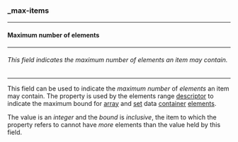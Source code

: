 ### _max-items



------
#### Maximum number of elements



------
###### This field indicates the maximum number of elements an item may contain.



------
This field can be used to indicate the *maximum number* of *elements* an item may contain. The property is used by the elements range [descriptor](_elements.md) to indicate the maximum bound for [array](_array.md) and [set](_set.md) data [container](_data.md) [elements](_elements.md).

The value is an *integer* and the *bound* is *inclusive*, the item to which the property refers to cannot have *more* elements than the value held by this field.